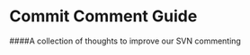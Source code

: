 Commit Comment Guide
=========================

####A collection of thoughts to improve our SVN commenting 